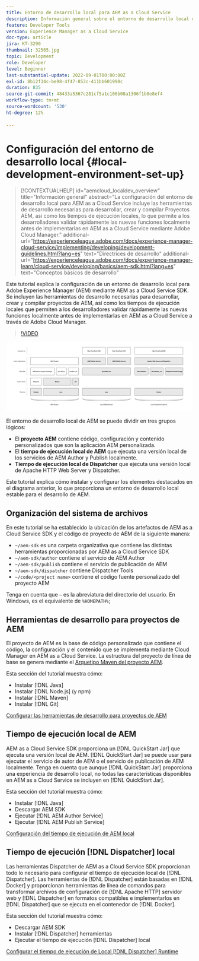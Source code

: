 ```yaml
---
title: Entorno de desarrollo local para AEM as a Cloud Service
description: Información general sobre el entorno de desarrollo local de Adobe Experience Manager (AEM).
feature: Developer Tools
version: Experience Manager as a Cloud Service
doc-type: article
jira: KT-3290
thumbnail: 32565.jpg
topic: Development
role: Developer
level: Beginner
last-substantial-update: 2022-09-01T00:00:00Z
exl-id: 8b12f34c-be98-4f47-853c-411bb601990c
duration: 835
source-git-commit: 48433a5367c281cf5a1c106b08a1306f1b0e8ef4
workflow-type: tm+mt
source-wordcount: '530'
ht-degree: 12%

---
```


# Configuración del entorno de desarrollo local {#local-development-environment-set-up}

>[!CONTEXTUALHELP]
>id="aemcloud_localdev_overview"
>title="Información general"
>abstract="La configuración del entorno de desarrollo local para AEM as a Cloud Service incluye las herramientas de desarrollo necesarias para desarrollar, crear y compilar Proyectos AEM, así como los tiempos de ejecución locales, lo que permite a los desarrolladores validar rápidamente las nuevas funciones localmente antes de implementarlas en AEM as a Cloud Service mediante Adobe Cloud Manager."
>additional-url="https://experienceleague.adobe.com/docs/experience-manager-cloud-service/implementing/developing/development-guidelines.html?lang=es" text="Directrices de desarrollo"
>additional-url="https://experienceleague.adobe.com/docs/experience-manager-learn/cloud-service/developing/basics/aem-sdk.html?lang=es" text="Conceptos básicos de desarrollo"

Este tutorial explica la configuración de un entorno de desarrollo local para Adobe Experience Manager (AEM) mediante AEM as a Cloud Service SDK. Se incluyen las herramientas de desarrollo necesarias para desarrollar, crear y compilar proyectos de AEM, así como los tiempos de ejecución locales que permiten a los desarrolladores validar rápidamente las nuevas funciones localmente antes de implementarlas en AEM as a Cloud Service a través de Adobe Cloud Manager.

>[!VIDEO](https://video.tv.adobe.com/v/36463?quality=12&learn=on&captions=spa)

![Pila de tecnología del entorno de desarrollo local de AEM as a Cloud Service](./assets/overview/aem-sdk-technology-stack.png)

El entorno de desarrollo local de AEM se puede dividir en tres grupos lógicos:

+ El __proyecto AEM__ contiene código, configuración y contenido personalizados que son la aplicación AEM personalizada.
+ El __tiempo de ejecución local de AEM__ que ejecuta una versión local de los servicios de AEM Author y Publish localmente.
+ __Tiempo de ejecución local de Dispatcher__ que ejecuta una versión local de Apache HTTP Web Server y Dispatcher.

Este tutorial explica cómo instalar y configurar los elementos destacados en el diagrama anterior, lo que proporciona un entorno de desarrollo local estable para el desarrollo de AEM.

## Organización del sistema de archivos

En este tutorial se ha establecido la ubicación de los artefactos de AEM as a Cloud Service SDK y el código de proyecto de AEM de la siguiente manera:

+ `~/aem-sdk` es una carpeta organizativa que contiene las distintas herramientas proporcionadas por AEM as a Cloud Service SDK
+ `~/aem-sdk/author` contiene el servicio de AEM Author
+ `~/aem-sdk/publish` contiene el servicio de publicación de AEM
+ `~/aem-sdk/dispatcher` contiene Dispatcher Tools
+ `~/code/<project name>` contiene el código fuente personalizado del proyecto AEM

Tenga en cuenta que `~` es la abreviatura del directorio del usuario. En Windows, es el equivalente de `%HOMEPATH%`;

## Herramientas de desarrollo para proyectos de AEM

El proyecto de AEM es la base de código personalizado que contiene el código, la configuración y el contenido que se implementa mediante Cloud Manager en AEM as a Cloud Service. La estructura del proyecto de línea de base se genera mediante el [Arquetipo Maven del proyecto AEM](https://github.com/adobe/aem-project-archetype).

Esta sección del tutorial muestra cómo:

+ Instalar [!DNL Java]
+ Instalar [!DNL Node.js] (y npm)
+ Instalar [!DNL Maven]
+ Instalar [!DNL Git]

[Configurar las herramientas de desarrollo para proyectos de AEM](./development-tools.md)

## Tiempo de ejecución local de AEM

AEM as a Cloud Service SDK proporciona un [!DNL QuickStart Jar] que ejecuta una versión local de AEM. [!DNL QuickStart Jar] se puede usar para ejecutar el servicio de autor de AEM o el servicio de publicación de AEM localmente. Tenga en cuenta que aunque [!DNL QuickStart Jar] proporciona una experiencia de desarrollo local, no todas las características disponibles en AEM as a Cloud Service se incluyen en [!DNL QuickStart Jar].

Esta sección del tutorial muestra cómo:

+ Instalar [!DNL Java]
+ Descargar AEM SDK
+ Ejecutar [!DNL AEM Author Service]
+ Ejecutar [!DNL AEM Publish Service]

[Configuración del tiempo de ejecución de AEM local](./aem-runtime.md)

## Tiempo de ejecución [!DNL Dispatcher] local

Las herramientas Dispatcher de AEM as a Cloud Service SDK proporcionan todo lo necesario para configurar el tiempo de ejecución local de [!DNL Dispatcher]. Las herramientas de [!DNL Dispatcher] están basadas en [!DNL Docker] y proporcionan herramientas de línea de comandos para transformar archivos de configuración de [!DNL Apache HTTP] servidor web y [!DNL Dispatcher] en formatos compatibles e implementarlos en [!DNL Dispatcher] que se ejecuta en el contenedor de [!DNL Docker].

Esta sección del tutorial muestra cómo:

+ Descargar AEM SDK
+ Instalar [!DNL Dispatcher] herramientas
+ Ejecutar el tiempo de ejecución [!DNL Dispatcher] local

[Configurar el tiempo de ejecución de Local [!DNL Dispatcher] Runtime](./dispatcher-tools.md)
